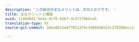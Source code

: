 ```yaml
---
description: 'この統合の主なメリットは、次のとおりです。 '
title: 主なメリットと機能
uuid: 1140d0d1-5e4a-4cf6-b5b7-dc47270b4ca5
translation-type: ht
source-git-commit: 16ba0b12e0f70112f4c10804d0a13c278388ecc2

---
```



